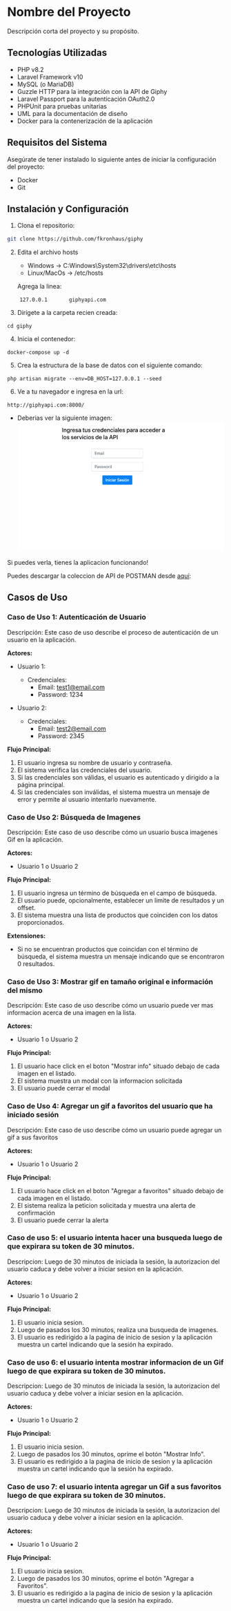 # Nombre del Proyecto

Descripción corta del proyecto y su propósito.

## Tecnologías Utilizadas

- PHP v8.2
- Laravel Framework v10
- MySQL (o MariaDB)
- Guzzle HTTP para la integración con la API de Giphy
- Laravel Passport para la autenticación OAuth2.0
- PHPUnit para pruebas unitarias
- UML para la documentación de diseño
- Docker para la contenerización de la aplicación

## Requisitos del Sistema

Asegúrate de tener instalado lo siguiente antes de iniciar la configuración del proyecto:

- Docker
- Git

## Instalación y Configuración

1. Clona el repositorio:

```bash
git clone https://github.com/fkronhaus/giphy
```

2. Edita el archivo hosts
    - Windows -> C:Windows\System32\drivers\etc\hosts
    - Linux/MacOs -> /etc/hosts

     Agrega la linea:
```
    127.0.0.1       giphyapi.com
```

3. Dirígete a la carpeta recien creada:

```
cd giphy
```
4. Inicia el contenedor:
```
docker-compose up -d
```

5. Crea la estructura de la base de datos con el siguiente comando:
````
php artisan migrate --env=DB_HOST=127.0.0.1 --seed
````

6. Ve a tu navegador e ingresa en la url:

````
http://giphyapi.com:8000/
````

- Deberias ver la siguiente imagen:
![Home](readmeImages/home.png)

Si puedes verla, tienes la aplicacion funcionando!


Puedes descargar la coleccion de API de POSTMAN desde [aquí](GiphyAPI.postman_collection.json):


## Casos de Uso

### Caso de Uso 1: Autenticación de Usuario

Descripción:
Este caso de uso describe el proceso de autenticación de un usuario en la aplicación.

**Actores:**
- Usuario 1: 
    - Credenciales: 
        - Email: test1@email.com
        - Password: 1234

- Usuario 2: 
    - Credenciales: 
        - Email: test2@email.com
        - Password: 2345

**Flujo Principal:**
1. El usuario ingresa su nombre de usuario y contraseña.
2. El sistema verifica las credenciales del usuario.
3. Si las credenciales son válidas, el usuario es autenticado y dirigido a la página principal.
4. Si las credenciales son inválidas, el sistema muestra un mensaje de error y permite al usuario intentarlo nuevamente.

### Caso de Uso 2: Búsqueda de Imagenes

Descripción:
Este caso de uso describe cómo un usuario busca imagenes Gif en la aplicación.

**Actores:**
- Usuario 1 o Usuario 2

**Flujo Principal:**
1. El usuario ingresa un término de búsqueda en el campo de búsqueda.
2. El usuario puede, opcionalmente, establecer un limite de resultados y un offset.
3. El sistema muestra una lista de productos que coinciden con los datos proporcionados.

**Extensiones:**
- Si no se encuentran productos que coincidan con el término de búsqueda, el sistema muestra un mensaje indicando que se encontraron 0 resultados.

### Caso de Uso 3: Mostrar gif en tamaño original e información del mismo

Descripción:
Este caso de uso describe cómo un usuario puede ver mas informacion acerca de una imagen en la lista.

**Actores:**
- Usuario 1 o Usuario 2

**Flujo Principal:**
1. El usuario hace click en el boton "Mostrar info" situado debajo de cada imagen en el listado.
2. El sistema muestra un modal con la informacion solicitada
3. El usuario puede cerrar el modal

### Caso de Uso 4: Agregar un gif a favoritos del usuario que ha iniciado sesión

Descripción:
Este caso de uso describe cómo un usuario puede agregar un gif a sus favoritos

**Actores:**
- Usuario 1 o Usuario 2

**Flujo Principal:**
1. El usuario hace click en el boton "Agregar a favoritos" situado debajo de cada imagen en el listado.
2. El sistema realiza la peticion solicitada y muestra una alerta de confirmación
3. El usuario puede cerrar la alerta

### Caso de uso 5: el usuario intenta hacer una busqueda luego de que expirara su token de 30 minutos.

Descripcion: Luego de 30 minutos de iniciada la sesión, la autorizacion del usuario caduca y debe volver a iniciar sesion en la aplicación.

**Actores:**
- Usuario 1 o Usuario 2

**Flujo Principal:**
1. El usuario inicia sesion.
2. Luego de pasados los 30 minutos, realiza una busqueda de imagenes.
3. El usuario es redirigido a la pagina de inicio de sesion y la aplicación muestra un cartel indicando que la sesión ha expirado.

### Caso de uso 6: el usuario intenta mostrar informacion de un Gif luego de que expirara su token de 30 minutos.

Descripcion: Luego de 30 minutos de iniciada la sesión, la autorizacion del usuario caduca y debe volver a iniciar sesion en la aplicación.

**Actores:**
- Usuario 1 o Usuario 2

**Flujo Principal:**
1. El usuario inicia sesion.
2. Luego de pasados los 30 minutos, oprime el botón "Mostrar Info".
3. El usuario es redirigido a la pagina de inicio de sesion y la aplicación muestra un cartel indicando que la sesión ha expirado.

### Caso de uso 7: el usuario intenta agregar un Gif a sus favoritos luego de que expirara su token de 30 minutos.

Descripcion: Luego de 30 minutos de iniciada la sesión, la autorizacion del usuario caduca y debe volver a iniciar sesion en la aplicación.

**Actores:**
- Usuario 1 o Usuario 2

**Flujo Principal:**
1. El usuario inicia sesion.
2. Luego de pasados los 30 minutos, oprime el botón "Agregar a Favoritos".
3. El usuario es redirigido a la pagina de inicio de sesion y la aplicación muestra un cartel indicando que la sesión ha expirado.





